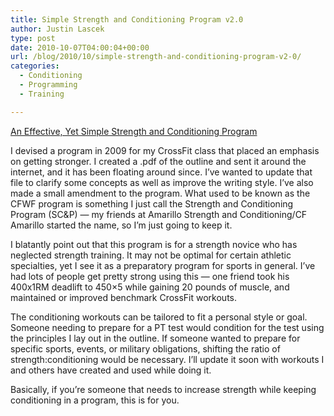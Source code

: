 ```yaml
---
title: Simple Strength and Conditioning Program v2.0
author: Justin Lascek
type: post
date: 2010-10-07T04:00:04+00:00
url: /blog/2010/10/simple-strength-and-conditioning-program-v2-0/
categories:
  - Conditioning
  - Programming
  - Training

---
```

[An Effective, Yet Simple Strength and Conditioning Program][1]
  

  
I devised a program in 2009 for my CrossFit class that placed an emphasis on getting stronger. I created a .pdf of the outline and sent it around the internet, and it has been floating around since. I&#8217;ve wanted to update that file to clarify some concepts as well as improve the writing style. I&#8217;ve also made a small amendment to the program. What used to be known as the CFWF program is something I just call the Strength and Conditioning Program (SC&P) &#8212; my friends at Amarillo Strength and Conditioning/CF Amarillo started the name, so I&#8217;m just going to keep it.
  

  
I blatantly point out that this program is for a strength novice who has neglected strength training. It may not be optimal for certain athletic specialties, yet I see it as a preparatory program for sports in general. I&#8217;ve had lots of people get pretty strong using this &#8212; one friend took his 400x1RM deadlift to 450&#215;5 while gaining 20 pounds of muscle, and maintained or improved benchmark CrossFit workouts.
  

  
The conditioning workouts can be tailored to fit a personal style or goal. Someone needing to prepare for a PT test would condition for the test using the principles I lay out in the outline. If someone wanted to prepare for specific sports, events, or military obligations, shifting the ratio of strength:conditioning would be necessary. I&#8217;ll update it soon with workouts I and others have created and used while doing it.
  

  
Basically, if you&#8217;re someone that needs to increase strength while keeping conditioning in a program, this is for you.

 [1]: /files/Articles/Lascek_S&CP_v2.0.pdf
